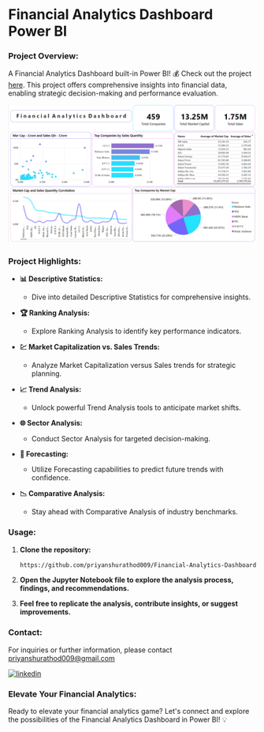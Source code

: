 
# Financial Analytics Dashboard Power BI

### Project Overview:

A Financial Analytics Dashboard built-in Power BI! 💰 Check out the project [here](https://lnkd.in/gAVv-jsq). This project offers comprehensive insights into financial data, enabling strategic decision-making and performance evaluation.

![App Screenshot](https://github.com/priyanshurathod009/Financial-Analytics-Dashboard/blob/main/Image/Dashboards.png?raw=true)
 
### Project Highlights:

- **📊 Descriptive Statistics:**
  - Dive into detailed Descriptive Statistics for comprehensive insights.

- **🏆 Ranking Analysis:**
  - Explore Ranking Analysis to identify key performance indicators.

- **💹 Market Capitalization vs. Sales Trends:**
  - Analyze Market Capitalization versus Sales trends for strategic planning.

- **📈 Trend Analysis:**
  - Unlock powerful Trend Analysis tools to anticipate market shifts.

- **🌐 Sector Analysis:**
  - Conduct Sector Analysis for targeted decision-making.

- **🔮 Forecasting:**
  - Utilize Forecasting capabilities to predict future trends with confidence.

- **📉 Comparative Analysis:**
  - Stay ahead with Comparative Analysis of industry benchmarks.

### Usage:

1. **Clone the repository:**

   ```bash
   https://github.com/priyanshurathod009/Financial-Analytics-Dashboard.git

2. **Open the Jupyter Notebook file to explore the analysis process, findings, and recommendations.**
3. **Feel free to replicate the analysis, contribute insights, or suggest improvements.**



### Contact:

For inquiries or further information, please contact [priyanshurathod009@gmail.com](mailto:your-email@example.com)

[![linkedin](https://img.shields.io/badge/linkedin-0A66C2?style=for-the-badge&logo=linkedin&logoColor=white)](https://www.linkedin.com/in/priyanshu-rathod-62ba802a9)


### Elevate Your Financial Analytics:

Ready to elevate your financial analytics game? Let's connect and explore the possibilities of the Financial Analytics Dashboard in Power BI! 💡
